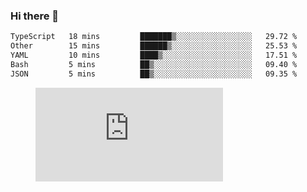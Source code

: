 ### Hi there 👋

<!--START_SECTION:waka-->

```txt
TypeScript   18 mins         ███████▒░░░░░░░░░░░░░░░░░   29.72 %
Other        15 mins         ██████▒░░░░░░░░░░░░░░░░░░   25.53 %
YAML         10 mins         ████▒░░░░░░░░░░░░░░░░░░░░   17.51 %
Bash         5 mins          ██▒░░░░░░░░░░░░░░░░░░░░░░   09.40 %
JSON         5 mins          ██▒░░░░░░░░░░░░░░░░░░░░░░   09.35 %
```

<!--END_SECTION:waka-->

<figure><embed src="https://wakatime.com/share/@018c1236-80d1-4209-b291-9f1e9534668f/bb944d0f-92e3-48f1-94a5-d3c1d0ffe8d4.svg"></embed></figure>

<!--
**kraibse/kraibse** is a ✨ _special_ ✨ repository because its `README.md` (this file) appears on your GitHub profile.

Here are some ideas to get you started:

- 🔭 I’m currently working on ...
- 🌱 I’m currently learning ...
- 👯 I’m looking to collaborate on ...
- 🤔 I’m looking for help with ...
- 💬 Ask me about ...
- 📫 How to reach me: ...
- 😄 Pronouns: ...
- ⚡ Fun fact: ...
-->
